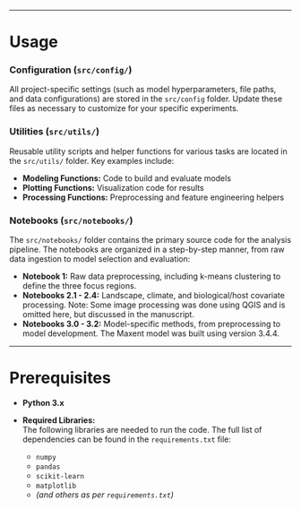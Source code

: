
---

# Usage

### Configuration (`src/config/`)

All project-specific settings (such as model hyperparameters, file paths, and data configurations) are stored in the `src/config` folder. Update these files as necessary to customize for your specific experiments.

### Utilities (`src/utils/`)

Reusable utility scripts and helper functions for various tasks are located in the `src/utils/` folder. Key examples include:

- **Modeling Functions:** Code to build and evaluate models
- **Plotting Functions:** Visualization code for results
- **Processing Functions:** Preprocessing and feature engineering helpers

### Notebooks (`src/notebooks/`)

The `src/notebooks/` folder contains the primary source code for the analysis pipeline. The notebooks are organized in a step-by-step manner, from raw data ingestion to model selection and evaluation:

- **Notebook 1:** Raw data preprocessing, including k-means clustering to define the three focus regions.
- **Notebooks 2.1 - 2.4:** Landscape, climate, and biological/host covariate processing. Note: Some image processing was done using QGIS and is omitted here, but discussed in the manuscript.
- **Notebooks 3.0 - 3.2:** Model-specific methods, from preprocessing to model development. The Maxent model was built using version 3.4.4.

---

# Prerequisites

- **Python 3.x**
- **Required Libraries:**  
  The following libraries are needed to run the code. The full list of dependencies can be found in the `requirements.txt` file:

  - `numpy`
  - `pandas`
  - `scikit-learn`
  - `matplotlib`
  - *(and others as per `requirements.txt`)*

